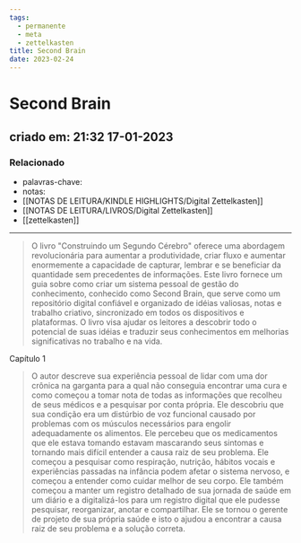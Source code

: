 ```yaml
---
tags:
  - permanente
  - meta
  - zettelkasten
title: Second Brain
date: 2023-02-24
---
```

# Second Brain
## criado em: 21:32 17-01-2023

### Relacionado
- palavras-chave: 
- notas: 
- [[NOTAS DE LEITURA/KINDLE HIGHLIGHTS/Digital Zettelkasten]]
- [[NOTAS DE LEITURA/LIVROS/Digital Zettelkasten]]
- [[zettelkasten]]
---

>O livro "Construindo um Segundo Cérebro" oferece uma abordagem revolucionária para aumentar a produtividade, criar fluxo e aumentar enormemente a capacidade de capturar, lembrar e se beneficiar da quantidade sem precedentes de informações. Este livro fornece um guia sobre como criar um sistema pessoal de gestão do conhecimento, conhecido como Second Brain, que serve como um repositório digital confiável e organizado de idéias valiosas, notas e trabalho criativo, sincronizado em todos os dispositivos e plataformas. O livro visa ajudar os leitores a descobrir todo o potencial de suas idéias e traduzir seus conhecimentos em melhorias significativas no trabalho e na vida.

Capítulo 1
>O autor descreve sua experiência pessoal de lidar com uma dor crônica na garganta para a qual não conseguia encontrar uma cura e como começou a tomar nota de todas as informações que recolheu de seus médicos e a pesquisar por conta própria. Ele descobriu que sua condição era um distúrbio de voz funcional causado por problemas com os músculos necessários para engolir adequadamente os alimentos. Ele percebeu que os medicamentos que ele estava tomando estavam mascarando seus sintomas e tornando mais difícil entender a causa raiz de seu problema. Ele começou a pesquisar como respiração, nutrição, hábitos vocais e experiências passadas na infância podem afetar o sistema nervoso, e começou a entender como cuidar melhor de seu corpo. Ele também começou a manter um registro detalhado de sua jornada de saúde em um diário e a digitalizá-los para um registro digital que ele pudesse pesquisar, reorganizar, anotar e compartilhar. Ele se tornou o gerente de projeto de sua própria saúde e isto o ajudou a encontrar a causa raiz de seu problema e a solução correta.